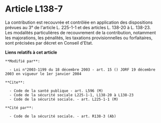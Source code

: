 # Article L138-7

La contribution est recouvrée et contrôlée en application des dispositions prévues au 3° de l'article L. 225-1-1 et des
articles L. 138-20 à L. 138-23. Les modalités particulières de recouvrement de la contribution, notamment les majorations,
les pénalités, les taxations provisionnelles ou forfaitaires, sont précisées par décret en Conseil d'Etat.

**Liens relatifs à cet article**

	**Modifié par**:

	  - Loi n°2003-1199 du 18 décembre 2003 - art. 15 () JORF 19 décembre 2003 en vigueur le 1er janvier 2004

	**Cite**:

	  - Code de la santé publique - art. L596 (M)
	  - Code de la sécurité sociale L225-1-1, L138-20 à L138-23
	  - Code de la sécurité sociale. - art. L225-1-1 (M)

	**Cité par**:

	  - Code de la sécurité sociale. - art. R138-3 (Ab)
